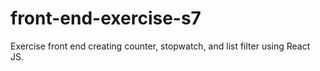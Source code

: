 # front-end-exercise-s7
Exercise front end creating counter, stopwatch, and list filter using React JS.
